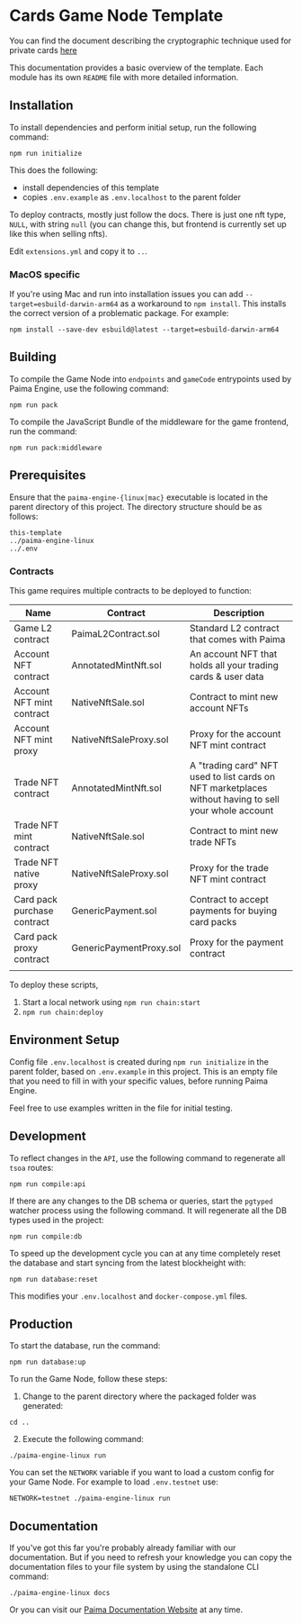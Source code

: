 # Cards Game Node Template

You can find the document describing the cryptographic technique used for private cards [here](https://docs.google.com/document/d/1FTXbkeUkDAVDI45KWkmQGFHYqPuSQxiX6wW6mYv0FOY/edit)

This documentation provides a basic overview of the template. Each module has its own `README` file with more detailed information.

## Installation

To install dependencies and perform initial setup, run the following command:

```
npm run initialize
```

This does the following:

- install dependencies of this template
- copies `.env.example` as `.env.localhost` to the parent folder

To deploy contracts, mostly just follow the docs. There is just one nft type, `NULL`, with string `null` (you can change this, but frontend is currently set up like this when selling nfts).

Edit `extensions.yml` and copy it to `..`.

### MacOS specific

If you're using Mac and run into installation issues you can add `--target=esbuild-darwin-arm64` as a workaround to `npm install`. This installs the correct version of a problematic package. For example:

```
npm install --save-dev esbuild@latest --target=esbuild-darwin-arm64
```

## Building

To compile the Game Node into `endpoints` and `gameCode` entrypoints used by Paima Engine, use the following command:

```
npm run pack
```

To compile the JavaScript Bundle of the middleware for the game frontend, run the command:

```
npm run pack:middleware
```

## Prerequisites

Ensure that the `paima-engine-{linux|mac}` executable is located in the parent directory of this project. The directory structure should be as follows:

```
this-template
../paima-engine-linux
../.env
```

### Contracts

This game requires multiple contracts to be deployed to function:

| Name                        | Contract                | Description                                                                                           |
| --------------------------- | ----------------------- | ----------------------------------------------------------------------------------------------------- |
| Game L2 contract            | PaimaL2Contract.sol     | Standard L2 contract that comes with Paima                                                            |
| Account NFT contract        | AnnotatedMintNft.sol    | An account NFT that holds all your trading cards & user data                                          |
| Account NFT mint contract   | NativeNftSale.sol       | Contract to mint new account NFTs                                                                     |
| Account NFT mint proxy      | NativeNftSaleProxy.sol  | Proxy for the account NFT mint contract                                                               |
| Trade NFT contract          | AnnotatedMintNft.sol    | A "trading card" NFT used to list cards on NFT marketplaces without having to sell your whole account |
| Trade NFT mint contract     | NativeNftSale.sol       | Contract to mint new trade NFTs                                                                       |
| Trade NFT native proxy      | NativeNftSaleProxy.sol  | Proxy for the trade NFT mint contract                                                                 |
| Card pack purchase contract | GenericPayment.sol      | Contract to accept payments for buying card packs                                                     |
| Card pack proxy contract    | GenericPaymentProxy.sol | Proxy for the payment contract                                                                        |
|                             |                         |                                                                                                       |

To deploy these scripts,

1. Start a local network using `npm run chain:start`
2. `npm run chain:deploy`

## Environment Setup

Config file `.env.localhost` is created during `npm run initialize` in the parent folder, based on `.env.example` in this project. This is an empty file that you need to fill in with your specific values, before running Paima Engine.

Feel free to use examples written in the file for initial testing.

## Development

To reflect changes in the `API`, use the following command to regenerate all `tsoa` routes:

```
npm run compile:api
```

If there are any changes to the DB schema or queries, start the `pgtyped` watcher process using the following command. It will regenerate all the DB types used in the project:

```
npm run compile:db
```

To speed up the development cycle you can at any time completely reset the database and start syncing from the latest blockheight with:

```
npm run database:reset
```

This modifies your `.env.localhost` and `docker-compose.yml` files.

## Production

To start the database, run the command:

```
npm run database:up
```

To run the Game Node, follow these steps:

1. Change to the parent directory where the packaged folder was generated:

```
cd ..
```

2. Execute the following command:

```
./paima-engine-linux run
```

You can set the `NETWORK` variable if you want to load a custom config for your Game Node. For example to load `.env.testnet` use:

```
NETWORK=testnet ./paima-engine-linux run
```

## Documentation

If you've got this far you're probably already familiar with our documentation. But if you need to refresh your knowledge you can copy the documentation files to your file system by using the standalone CLI command:

```
./paima-engine-linux docs
```

Or you can visit our [Paima Documentation Website](docs.paimastudios.com) at any time.
